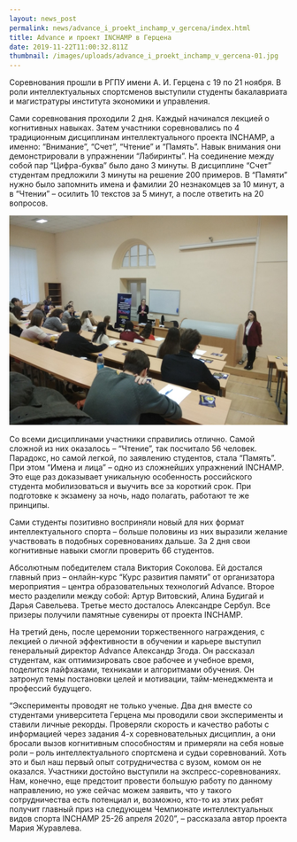 ```yaml
---
layout: news_post
permalink: news/advance_i_proekt_inchamp_v_gercena/index.html
title: Advance и проект INCHAMP в Герцена
date: 2019-11-22T11:00:32.811Z
thumbnail: /images/uploads/advance_i_proekt_inchamp_v_gercena-01.jpg
---
```

Соревнования прошли в РГПУ имени А. И. Герцена с 19 по 21 ноября. В роли интеллектуальных спортсменов выступили студенты бакалавриата и магистратуры института экономики и управления.

Сами соревнования проходили 2 дня. Каждый начинался лекцией о когнитивных навыках. Затем участники соревновались по 4 традиционным дисциплинам интеллектуального проекта INCHAMP, а именно: “Внимание”, “Счет”, “Чтение” и “Память”. Навык внимания они демонстрировали в упражнении “Лабиринты”. На соединение между собой пар “Цифра-буква” было дано 3 минуты. В дисциплине “Счет” студентам предложили 3 минуты на решение 200 примеров. В “Памяти” нужно было запомнить имена и фамилии 20 незнакомцев за 10 минут, а в “Чтении” – осилить 10 текстов за 5 минут, а после ответить на 20 вопросов.

![](/images/uploads/advance_i_proekt_inchamp_v_gercena-02.jpg)

Со всеми дисциплинами участники справились отлично. Самой сложной из них оказалось – “Чтение”, так посчитало 56 человек. Парадокс, но самой легкой, по заявлению студентов, стала “Память”. При этом “Имена и лица” – одно из сложнейших упражнений INCHAMP. Это еще раз доказывает уникальную особенность российского студента мобилизоваться и выучить все за короткий срок. При подготовке к экзамену за ночь, надо полагать, работают те же принципы.

Сами студенты позитивно восприняли новый для них формат интеллектуального спорта – больше половины из них выразили желание участвовать в подобных соревнованиях дальше. За 2 дня свои когнитивные навыки смогли проверить 66 студентов.

Абсолютным победителем стала Виктория Соколова. Ей достался главный приз – онлайн-курс “Курс развития памяти” от организатора мероприятия – центра образовательных технологий Advance. Второе место разделили между собой: Артур Витовский, Алина Будигай и Дарья Савельева. Третье место досталось Александре Сербул. Все призеры получили памятные сувениры от проекта INCHAMP.

На третий день, после церемонии торжественного награждения, с лекцией о личной эффективности в обучении и карьере выступил генеральный директор Advance Александр Згода. Он рассказал студентам, как оптимизировать свое рабочее и учебное время, поделится лайфхаками, техниками и алгоритмами обучения. Он затронул темы постановки целей и мотивации, тайм-менеджмента и профессий будущего.

“Эксперименты проводят не только ученые. Два дня вместе со студентами университета Герцена мы проводили свои эксперименты и ставили личные рекорды. Проверяли скорость и качество работы с информацией через задания 4-х соревновательных дисциплин, а они бросали вызов когнитивным способностям и примеряли на себя новые роли – роль интеллектуального спортсмена и судьи соревнований. Хоть это и был наш первый опыт сотрудничества с вузом, комом он не оказался. Участники достойно выступили на экспресс-соревнованиях. Нам, конечно, еще предстоит провести большую работу по данному направлению, но уже сейчас можем заявить, что у такого сотрудничества есть потенциал и, возможно, кто-то из этих ребят получит главный приз на следующем Чемпионате интеллектуальных видов спорта INCHAMP 25-26 апреля 2020”, – рассказала автор проекта Мария Журавлева.